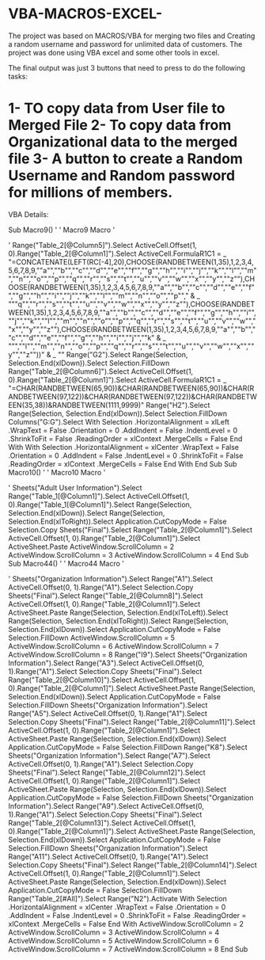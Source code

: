 # VBA-MACROS-EXCEL-

The project was based on MACROS/VBA for merging two files and Creating a random username and password for unlimited data of customers.  The project was done using VBA excel and some other tools in excel. 

The final output was just 3 buttons that need to press to do the following tasks:

1- TO copy data from User file to Merged File
2- To copy data from Organizational data to the merged file
3- A button to create a Random Username and Random password for millions of members.
==============================================================================

VBA Details: 

Sub Macro9()
'
' Macro9 Macro
'

'
    Range("Table_2[@Column5]").Select
    ActiveCell.Offset(1, 0).Range("Table_2[@Column1]").Select
    ActiveCell.FormulaR1C1 = _
        "=CONCATENATE(LEFT(RC[-4],20),CHOOSE(RANDBETWEEN(1,35),1,2,3,4,5,6,7,8,9,""a"",""b"",""c"",""d"",""e"",""f"",""g"",""h"",""i"",""j"",""k"",""l"",""m"",""n"",""o"",""p"",""q"",""r"",""s"",""t"",""u"",""v"",""w"",""x"",""y"",""z""),CHOOSE(RANDBETWEEN(1,35),1,2,3,4,5,6,7,8,9,""a"",""b"",""c"",""d"",""e"",""f"",""g"",""h"",""i"",""j"",""k"",""l"",""m"",""n"",""o"",""p""," & _
        """q"",""r"",""s"",""t"",""u"",""v"",""w"",""x"",""y"",""z""),CHOOSE(RANDBETWEEN(1,35),1,2,3,4,5,6,7,8,9,""a"",""b"",""c"",""d"",""e"",""f"",""g"",""h"",""i"",""j"",""k"",""l"",""m"",""n"",""o"",""p"",""q"",""r"",""s"",""t"",""u"",""v"",""w"",""x"",""y"",""z""),CHOOSE(RANDBETWEEN(1,35),1,2,3,4,5,6,7,8,9,""a"",""b"",""c"",""d"",""e"",""f"",""g"",""h"",""i"",""j"",""k" & _
        """,""l"",""m"",""n"",""o"",""p"",""q"",""r"",""s"",""t"",""u"",""v"",""w"",""x"",""y"",""z""))" & _
        ""
    Range("G2").Select
    Range(Selection, Selection.End(xlDown)).Select
    Selection.FillDown
    Range("Table_2[@Column6]").Select
    ActiveCell.Offset(1, 0).Range("Table_2[@Column1]").Select
    ActiveCell.FormulaR1C1 = _
        "=CHAR(RANDBETWEEN(65,90))&CHAR(RANDBETWEEN(65,90))&CHAR(RANDBETWEEN(97,122))&CHAR(RANDBETWEEN(97,122))&CHAR(RANDBETWEEN(35,38))&RANDBETWEEN(1111,9999)"
    Range("H2").Select
    Range(Selection, Selection.End(xlDown)).Select
    Selection.FillDown
    Columns("G:G").Select
    With Selection
        .HorizontalAlignment = xlLeft
        .WrapText = False
        .Orientation = 0
        .AddIndent = False
        .IndentLevel = 0
        .ShrinkToFit = False
        .ReadingOrder = xlContext
        .MergeCells = False
    End With
    With Selection
        .HorizontalAlignment = xlCenter
        .WrapText = False
        .Orientation = 0
        .AddIndent = False
        .IndentLevel = 0
        .ShrinkToFit = False
        .ReadingOrder = xlContext
        .MergeCells = False
    End With
End Sub
Sub Macro10()
'
' Macro10 Macro
'

'
    Sheets("Adult User Information").Select
    Range("Table_1[@Column1]").Select
    ActiveCell.Offset(1, 0).Range("Table_1[@Column1]").Select
    Range(Selection, Selection.End(xlDown)).Select
    Range(Selection, Selection.End(xlToRight)).Select
    Application.CutCopyMode = False
    Selection.Copy
    Sheets("Final").Select
    Range("Table_2[@Column1]").Select
    ActiveCell.Offset(1, 0).Range("Table_2[@Column1]").Select
    ActiveSheet.Paste
    ActiveWindow.ScrollColumn = 2
    ActiveWindow.ScrollColumn = 3
    ActiveWindow.ScrollColumn = 4
End Sub
Sub Macro44()
'
' Macro44 Macro
'

'
    Sheets("Organization Information").Select
    Range("A1").Select
    ActiveCell.Offset(0, 1).Range("A1").Select
    Selection.Copy
    Sheets("Final").Select
    Range("Table_2[@Column8]").Select
    ActiveCell.Offset(1, 0).Range("Table_2[@Column1]").Select
    ActiveSheet.Paste
    Range(Selection, Selection.End(xlToLeft)).Select
    Range(Selection, Selection.End(xlToRight)).Select
    Range(Selection, Selection.End(xlDown)).Select
    Application.CutCopyMode = False
    Selection.FillDown
    ActiveWindow.ScrollColumn = 5
    ActiveWindow.ScrollColumn = 6
    ActiveWindow.ScrollColumn = 7
    ActiveWindow.ScrollColumn = 8
    Range("I9").Select
    Sheets("Organization Information").Select
    Range("A3").Select
    ActiveCell.Offset(0, 1).Range("A1").Select
    Selection.Copy
    Sheets("Final").Select
    Range("Table_2[@Column10]").Select
    ActiveCell.Offset(1, 0).Range("Table_2[@Column1]").Select
    ActiveSheet.Paste
    Range(Selection, Selection.End(xlDown)).Select
    Application.CutCopyMode = False
    Selection.FillDown
    Sheets("Organization Information").Select
    Range("A5").Select
    ActiveCell.Offset(0, 1).Range("A1").Select
    Selection.Copy
    Sheets("Final").Select
    Range("Table_2[@Column11]").Select
    ActiveCell.Offset(1, 0).Range("Table_2[@Column1]").Select
    ActiveSheet.Paste
    Range(Selection, Selection.End(xlDown)).Select
    Application.CutCopyMode = False
    Selection.FillDown
    Range("K8").Select
    Sheets("Organization Information").Select
    Range("A7").Select
    ActiveCell.Offset(0, 1).Range("A1").Select
    Selection.Copy
    Sheets("Final").Select
    Range("Table_2[@Column12]").Select
    ActiveCell.Offset(1, 0).Range("Table_2[@Column1]").Select
    ActiveSheet.Paste
    Range(Selection, Selection.End(xlDown)).Select
    Application.CutCopyMode = False
    Selection.FillDown
    Sheets("Organization Information").Select
    Range("A9").Select
    ActiveCell.Offset(0, 1).Range("A1").Select
    Selection.Copy
    Sheets("Final").Select
    Range("Table_2[@Column13]").Select
    ActiveCell.Offset(1, 0).Range("Table_2[@Column1]").Select
    ActiveSheet.Paste
    Range(Selection, Selection.End(xlDown)).Select
    Application.CutCopyMode = False
    Selection.FillDown
    Sheets("Organization Information").Select
    Range("A11").Select
    ActiveCell.Offset(0, 1).Range("A1").Select
    Selection.Copy
    Sheets("Final").Select
    Range("Table_2[@Column14]").Select
    ActiveCell.Offset(1, 0).Range("Table_2[@Column1]").Select
    ActiveSheet.Paste
    Range(Selection, Selection.End(xlDown)).Select
    Application.CutCopyMode = False
    Selection.FillDown
    Range("Table_2[#All]").Select
    Range("N2").Activate
    With Selection
        .HorizontalAlignment = xlCenter
        .WrapText = False
        .Orientation = 0
        .AddIndent = False
        .IndentLevel = 0
        .ShrinkToFit = False
        .ReadingOrder = xlContext
        .MergeCells = False
    End With
    ActiveWindow.ScrollColumn = 2
    ActiveWindow.ScrollColumn = 3
    ActiveWindow.ScrollColumn = 4
    ActiveWindow.ScrollColumn = 5
    ActiveWindow.ScrollColumn = 6
    ActiveWindow.ScrollColumn = 7
    ActiveWindow.ScrollColumn = 8
End Sub
